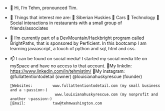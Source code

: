 - 👋 Hi, I’m Tehm, pronounced Tim.  

- 🥰 Things that interest me are:
      💖 Siberian Huskies
      💖 Cars
      💖 Technology
      💖 Social interactions in restaurants with a small group of friends/associates
   
- 🌱 I’m currently part of a DevMountain/Hackbright program called BrightPaths, that is sponsored by Perficient.
      In this bootcamp I am learning javaascript, a touch of python and sql, html and css.

- 📫 I can be found on social media!
      I started my social media life on mySpace and have no access to that account.
      💛My linkdin:       https://www.linkedin.com/in/tehmistim/
      💛My instagram:     @fullattentiontodetail (owner)
                          @louisianahuskyrescue (founder)
                      
      💛Websites:         www.fullattentiontodetail.com (my small business and a ✨passion✨)
                          www.louisianahuskyrescue.com (my nonprofit and another ✨passion✨)
      💙Email:            taw@tehmwashington.com
      

